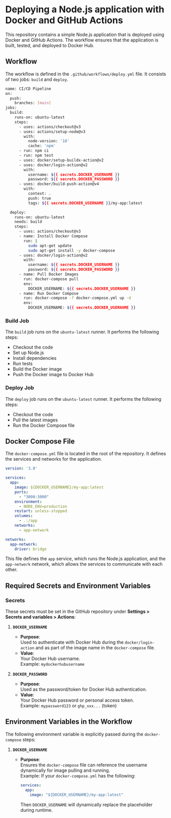 # Deploying a Node.js application with Docker and GitHub Actions

This repository contains a simple Node.js application that is deployed using Docker and GitHub Actions. The workflow ensures that the application is built, tested, and deployed to Docker Hub.

## Workflow

The workflow is defined in the `.github/workflows/deploy.yml` file. It consists of two jobs: `build` and `deploy`.

```bash
name: CI/CD Pipeline
on:
  push:
    branches: [main]
jobs:
  build:
    runs-on: ubuntu-latest
    steps:
      - uses: actions/checkout@v3
      - uses: actions/setup-node@v3
        with:
          node-version: '18'
          cache: 'npm'
      - run: npm ci
      - run: npm test
      - uses: docker/setup-buildx-action@v2
      - uses: docker/login-action@v2
        with:
          username: ${{ secrets.DOCKER_USERNAME }}
          password: ${{ secrets.DOCKER_PASSWORD }}
      - uses: docker/build-push-action@v4
        with:
          context: .
          push: true
          tags: ${{ secrets.DOCKER_USERNAME }}/my-app:latest

  deploy:
    runs-on: ubuntu-latest
    needs: build
    steps:
      - uses: actions/checkout@v3
      - name: Install Docker Compose
        run: |
          sudo apt-get update
          sudo apt-get install -y docker-compose
      - uses: docker/login-action@v2
        with:
          username: ${{ secrets.DOCKER_USERNAME }}
          password: ${{ secrets.DOCKER_PASSWORD }}
      - name: Pull Docker Images
        run: docker-compose pull
        env:
          DOCKER_USERNAME: ${{ secrets.DOCKER_USERNAME }}
      - name: Run Docker Compose
        run: docker-compose -f docker-compose.yml up -d
        env:
          DOCKER_USERNAME: ${{ secrets.DOCKER_USERNAME }}
```

### Build Job

The `build` job runs on the `ubuntu-latest` runner. It performs the following steps:

- Checkout the code
- Set up Node.js
- Install dependencies
- Run tests
- Build the Docker image
- Push the Docker image to Docker Hub

### Deploy Job

The `deploy` job runs on the `ubuntu-latest` runner. It performs the following steps:

- Checkout the code
- Pull the latest images
- Run the Docker Compose file   

## Docker Compose File

The `docker-compose.yml` file is located in the root of the repository. It defines the services and networks for the application.

```yaml
version: '3.8'

services:
  app:
    image: ${DOCKER_USERNAME}/my-app:latest
    ports:
      - "3000:3000"
    environment:
      - NODE_ENV=production
    restart: unless-stopped
    volumes:
      - .:/app
    networks:
      - app-network

networks:
  app-network:
    driver: bridge
``` 

This file defines the `app` service, which runs the Node.js application, and the `app-network` network, which allows the services to communicate with each other.

## Required Secrets and Environment Variables

### **Secrets**
These secrets must be set in the GitHub repository under **Settings > Secrets and variables > Actions**:

1. **`DOCKER_USERNAME`**  
   - **Purpose**:  
     Used to authenticate with Docker Hub during the `docker/login-action` and as part of the image name in the `docker-compose` file.
   - **Value**:  
     Your Docker Hub username.  
     Example: `mydockerhubusername`

2. **`DOCKER_PASSWORD`**  
   - **Purpose**:  
     Used as the password/token for Docker Hub authentication.
   - **Value**:  
     Your Docker Hub password or personal access token.  
     Example: `mypassword123` or `ghp_xxx...` (token)

## Environment Variables in the Workflow
The following environment variable is explicitly passed during the `docker-compose` steps:

1. **`DOCKER_USERNAME`**  
   - **Purpose**:  
     Ensures the `docker-compose` file can reference the username dynamically for image pulling and running.  
     Example: If your `docker-compose.yml` has the following:

     ```yaml
     services:
       app:
         image: "${DOCKER_USERNAME}/my-app:latest"
     ```
     Then `DOCKER_USERNAME` will dynamically replace the placeholder during runtime.


